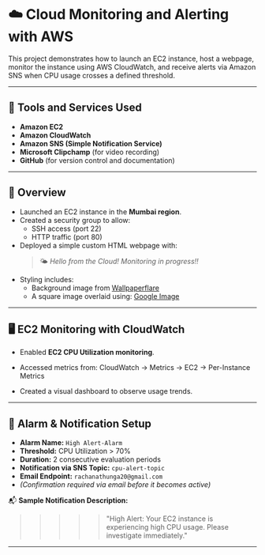 # ☁️ Cloud Monitoring and Alerting with AWS

This project demonstrates how to launch an EC2 instance, host a webpage, monitor the instance using AWS CloudWatch, and receive alerts via Amazon SNS when CPU usage crosses a defined threshold.

---

## 🔧 Tools and Services Used

- **Amazon EC2**
- **Amazon CloudWatch**
- **Amazon SNS (Simple Notification Service)**
- **Microsoft Clipchamp** (for video recording)
- **GitHub** (for version control and documentation)

---

## 📌 Overview

- Launched an EC2 instance in the **Mumbai region**.
- Created a security group to allow:
  - SSH access (port 22)
  - HTTP traffic (port 80)
- Deployed a simple custom HTML webpage with:
  > 🌤️ *Hello from the Cloud! Monitoring in progress!!*
- Styling includes:
  - Background image from [Wallpaperflare](https://c1.wallpaperflare.com/preview/105/785/174/sky-cloud-plane-background.jpg)
  - A square image overlaid using:
    [Google Image](https://encrypted-tbn0.gstatic.com/images?q=tbn:ANd9GcTczHg6yof3m1jH2XBhh4wFXymRiNk09xIzq__hyc8QSygnhmMy1vRbiP0_d-Ky4xa4HQE&usqp=CAU)

---

## 🖥️ EC2 Monitoring with CloudWatch

- Enabled **EC2 CPU Utilization monitoring**.
- Accessed metrics from:
CloudWatch → Metrics → EC2 → Per-Instance Metrics

- Created a visual dashboard to observe usage trends.

---

## 🚨 Alarm & Notification Setup

- **Alarm Name:** `High Alert-Alarm`
- **Threshold:** CPU Utilization > 70%
- **Duration:** 2 consecutive evaluation periods
- **Notification via SNS Topic:** `cpu-alert-topic`
- **Email Endpoint:** `rachanathunga20@gmail.com`
- *(Confirmation required via email before it becomes active)*

📬 **Sample Notification Description:**
>>>>> "High Alert: Your EC2 instance is experiencing high CPU usage. Please investigate immediately."

---